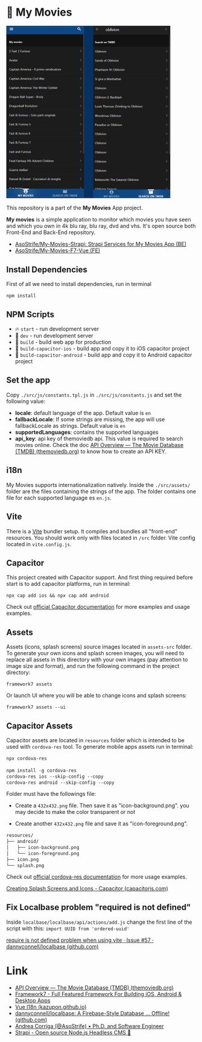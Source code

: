 # 🚀 My Movies

<img src="https://github.com/AsoStrife/My-Movies-F7-Vue/blob/beee9870670716c96fb081cb5b7ff508fdf89152/resources/demo-app.png?raw=true" style="zoom:50%;" />

This repository is a part of the **My Movies** App project. 

**My movies** is a simple application to monitor which movies you have seen and which you own in 4k blu ray, blu ray, dvd and vhs. It's open source both Front-End and Back-End repository.

- [AsoStrife/My-Movies-Strapi: Strapi Services for My Movies App (BE)](https://github.com/AsoStrife/My-Movies-Strapi)
- [AsoStrife/My-Movies-F7-Vue (FE)](https://github.com/AsoStrife/My-Movies-F7-Vue)

## Install Dependencies

First of all we need to install dependencies, run in terminal
```
npm install
```

## NPM Scripts

* 🔥 `start` - run development server
* 🔧 `dev` - run development server
* 🔧 `build` - build web app for production
* 📱 `build-capacitor-ios` - build app and copy it to iOS capacitor project
* 📱 `build-capacitor-android` - build app and copy it to Android capacitor project

## Set the app

Copy `./src/js/constants.tpl.js` in `./src/js/constants.js` and set the following value: 

- **locale**: default language of the app. Default value is `en`
- **fallbackLocale**: If some strings are missing, the app will use fallbackLocale as strings. Default value is `en`
- **supportedLanguages**: contains the supported languages
- **api_key**: api key of themoviedb api. This value is required to search movies online. Check the doc [API Overview — The Movie Database (TMDB) (themoviedb.org)](https://www.themoviedb.org/documentation/api) to know how to create an API KEY.

## i18n 

My Movies supports internationalization natively. 
Inside the `./src/assets/` folder are the files containing the strings of the app. The folder contains one file for each supported language es `en.js`.

## Vite

There is a [Vite](https://vitejs.dev) bundler setup. It compiles and bundles all "front-end" resources. You should work only with files located in `/src` folder. Vite config located in `vite.config.js`.
## Capacitor

This project created with Capacitor support. And first thing required before start is to add capacitor platforms, run in terminal:

```
npx cap add ios && npx cap add android
```

Check out [official Capacitor documentation](https://capacitorjs.com) for more examples and usage examples.

## Assets

Assets (icons, splash screens) source images located in `assets-src` folder. To generate your own icons and splash screen images, you will need to replace all assets in this directory with your own images (pay attention to image size and format), and run the following command in the project directory:

```
framework7 assets
```

Or launch UI where you will be able to change icons and splash screens:

```
framework7 assets --ui
```

## Capacitor Assets

Capacitor assets are located in `resources` folder which is intended to be used with `cordova-res` tool. To generate  mobile apps assets run in terminal:
```
npx cordova-res

npm install -g cordova-res
cordova-res ios --skip-config --copy
cordova-res android --skip-config --copy
```

Folder must have the followings file: 

- Create a `432x432.png` file. Then save it as "icon-background.png". you may decide to make the color transparent or not

- Create another `432x432.png` file and save it as "icon-foreground.png".

```
resources/
├── android/
│   ├── icon-background.png
│   └── icon-foreground.png
├── icon.png
└── splash.png
```



Check out [official cordova-res documentation](https://github.com/ionic-team/cordova-res) for more usage examples.

[Creating Splash Screens and Icons - Capacitor (capacitorjs.com)](https://capacitorjs.com/docs/guides/splash-screens-and-icons)

## Fix Localbase problem "required is not defined"

Inside `localbase/localbase/api/actions/add.js` change the first line of the script with this:
`import UUID from 'ordered-uuid'`

[require is not defined problem when using vite · Issue #57 · dannyconnell/localbase (github.com)](https://github.com/dannyconnell/localbase/issues/57)



# Link

- [API Overview — The Movie Database (TMDB) (themoviedb.org)](https://www.themoviedb.org/documentation/api)
- [Framework7 - Full Featured Framework For Building iOS, Android & Desktop Apps](https://framework7.io/)
- [Vue I18n (kazupon.github.io)](https://kazupon.github.io/vue-i18n/)
- [dannyconnell/localbase: A Firebase-Style Database ... Offline! (github.com)](https://github.com/dannyconnell/localbase)
- [Andrea Corriga (@AsoStrife) • Ph.D. and Software Engineer](https://andreacorriga.com/)
- [Strapi - Open source Node.js Headless CMS 🚀](https://strapi.io/)

